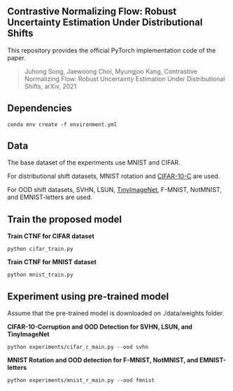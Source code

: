 
## Contrastive Normalizing Flow: Robust Uncertainty Estimation Under Distributional Shifts
This repository provides the official PyTorch implementation code of the paper.

> Juhong Song, Jaewoong Choi, Myungjoo Kang, Contrastive Normalizing Flow: Robust Uncertainty Estimation Under Distributional Shifts, arXiv, 2021

## Dependencies

	conda env create -f environment.yml

## Data

The base dataset of the experiments use MNIST and CIFAR.

For distributional shift datasets, MNIST rotation and [CIFAR-10-C](https://zenodo.org/record/2535967) are used.

For OOD shift datasets, SVHN, LSUN, [TinyImageNet](https://www.kaggle.com/c/tiny-imagenet/data), F-MNIST, NotMNIST, and EMNIST-letters are used.

## Train the proposed model

**Train CTNF for CIFAR dataset**

	python cifar_train.py

**Train CTNF for MNIST dataset**

	python mnist_train.py

## Experiment using pre-trained model

Assume that the pre-trained model is downloaded on ./data/weights folder.

**CIFAR-10-Corruption and OOD Detection for SVHN, LSUN, and TinyImageNet**

	python experiments/cifar_c_main.py --ood svhn

**MNIST Rotation and OOD detection for F-MNIST, NotMNIST, and EMNIST-letters**

	python experiments/mnist_r_main.py --ood fmnist


